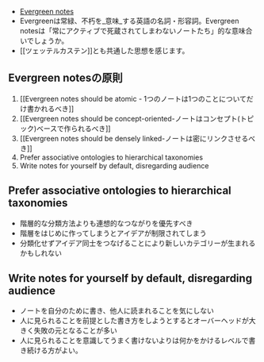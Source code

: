 - [Evergreen notes](https://notes.andymatuschak.org/Evergreen_notes)
- Evergreenは常緑、不朽を_意味_する英語の名詞・形容詞。Evergreen notesは「常にアクティブで死蔵されてしまわないノートたち」的な意味合いでしょうか。
- [[ツェッテルカステン]]とも共通した思想を感じます。

## Evergreen notesの原則
1. [[Evergreen notes should be atomic - 1つのノートは1つのことについてだけ書かれるべき]]
2. [[Evergreen notes should be concept-oriented-ノートはコンセプト(トピック)ベースで作られるべき]] 
3. [[Evergreen notes should be densely linked-ノートは密にリンクさせるべき]]
4. Prefer associative ontologies to hierarchical taxonomies
5. Write notes for yourself by default, disregarding audience





## Prefer associative ontologies to hierarchical taxonomies
- 階層的な分類方法よりも連想的なつながりを優先すべき
- 階層をはじめに作ってしまうとアイデアが制限されてしまう
- 分類化せずアイデア同士をつなげることにより新しいカテゴリーが生まれるかもしれない

## Write notes for yourself by default, disregarding audience
- ノートを自分のために書き、他人に読まれることを気にしない
- 人に見られることを前提とした書き方をしようとするとオーバーヘッドが大きく失敗の元となることが多い
- 人に見られることを意識してうまく書けないよりは何かをかけるレベルで書き続ける方がよい。
